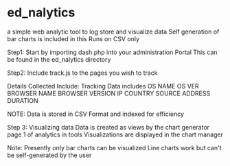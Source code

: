 # ed_nalytics
a simple web analytic tool to log store and visualize data
Self generation of bar charts is included in this
Runs on CSV only

Step1:
Start by importing dash.php into your administration Portal
This can be found in the ed_nalytics directory 

Step2: 
Include track.js to the pages you wish to track



Details Collected Include:
Tracking Data includes
OS NAME
OS VER
BROWSER NAME
BROWSER VERSION
IP
COUNTRY
SOURCE ADDRESS
DURATION

NOTE:
Data is stored in CSV Format and indexed for efficiency

Step 3:
Visualizing data
Data is created as views by the chart generator page 1 of analytics in tools
Visualizations are displayed in the chart manager

Note: 
Presently only bar charts can be visualized
Line charts work but can't be self-generated by the user
